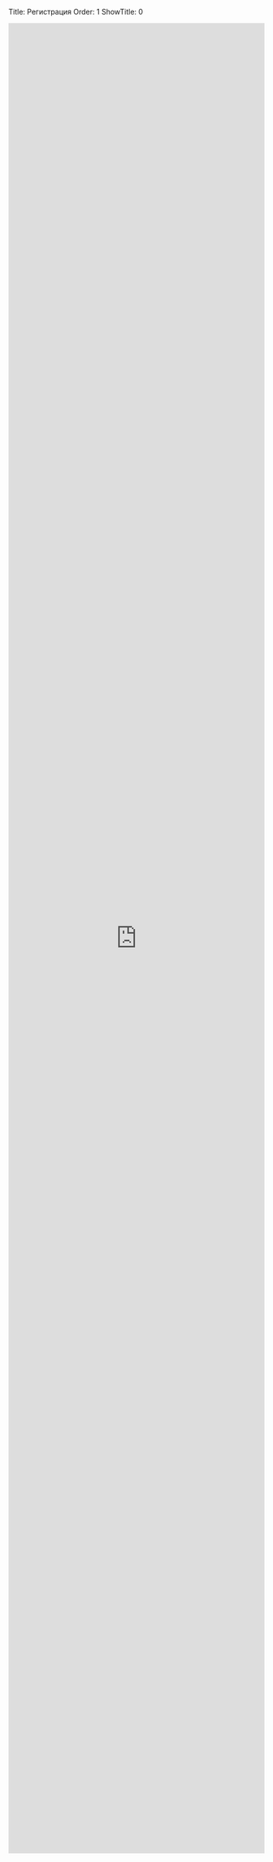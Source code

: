 Title: Регистрация
Order: 1
ShowTitle: 0

<iframe src="https://docs.google.com/forms/d/e/1FAIpQLSd_BR3EafdZ3psCtKuI6XncMDIqqPVryPOZTuDOaM2vwS5VJQ/viewform?embedded=true" width="100%" height="3600px" frameborder="0" marginheight="0" marginwidth="0">Загрузка...</iframe>
